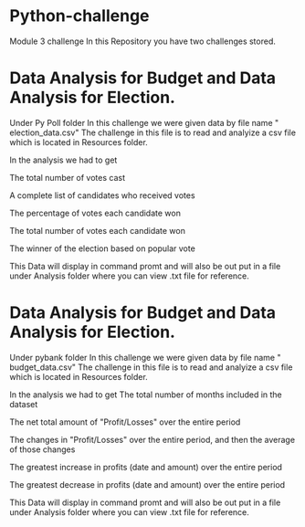 # Python-challenge
Module 3 challenge 
In this Repository you have two challenges stored.

# Data Analysis for Budget and Data Analysis for Election.

Under Py Poll folder
In this challenge we were given data by file name " election_data.csv"
The challenge in this file is to read and analyize a csv file which is located in Resources folder.

In the analysis we had to get

The total number of votes cast

A complete list of candidates who received votes

The percentage of votes each candidate won

The total number of votes each candidate won

The winner of the election based on popular vote

This Data will display in command promt and will also be out put in a file under Analysis folder where you can view .txt file for reference. 

# Data Analysis for Budget and Data Analysis for Election.

Under pybank folder
In this challenge we were given data by file name " budget_data.csv"
The challenge in this file is to read and analyize a csv file which is located in Resources folder.

In the analysis we had to get
The total number of months included in the dataset

The net total amount of "Profit/Losses" over the entire period

The changes in "Profit/Losses" over the entire period, and then the average of those changes

The greatest increase in profits (date and amount) over the entire period

The greatest decrease in profits (date and amount) over the entire period

This Data will display in command promt and will also be out put in a file under Analysis folder where you can view .txt file for reference. 


